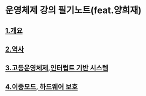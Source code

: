 # 운영체제 강의 필기노트(feat.양희재)

## [1.개요](https://github.com/jjy3385/TIL/tree/main/OS/Heejae'sLecture/ch1#readme)

## [2.역사](https://github.com/jjy3385/TIL/tree/main/OS/Heejae'sLecture/ch2#readme)

## [3.고등운영체제,인터럽트 기반 시스템](https://github.com/jjy3385/TIL/tree/main/OS/Heejae'sLecture/ch3#readme)

## [4.이중모드, 하드웨어 보호](https://github.com/jjy3385/TIL/tree/main/OS/Heejae'sLecture/ch4#readme)
